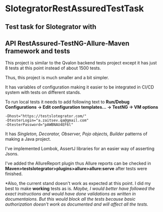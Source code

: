 # SlotegratorRestAssuredTestTask
## Test task for Slotegrator with 
## API RestAssured-TestNG-Allure-Maven framework and tests

This project is similar to the Qvalon backend tests project except it has just 8 tests at this point instead of about 1500 tests. 

Thus, this project is much smaller and a bit simpler.

It has variables of configuration making it easier to be integrated in CI/CD system with tests on different stands.

To run local tests it needs to add following text to
**Run/Debug Configurations -> Edit configuration templates... -> TestNG -> VM options**
```
-Dhost="https://testslotegrator.com/"
-DtesterLogin="a.zaitsev.qa@gmail.com"
-DtesterPassword="pAWBNAU4EF6l"
```
It has *Singleton, Decorator, Observer, Pojo objects, Builder* patterns of making a Java project.

I've implemented Lombok, AssertJ libraries for an easier way of asserting Jsons. 

I've added the AllureReport plugin thus Allure reports can be checked in 
**Maven>testslotegrator>plugins>allure>allure:serve** after tests were finished.

*Also, the current stand doesn't work as expected at this point. I did my best to make **working** tests as is. 
*Maybe, I would better have followed the exact instructions and would have done validations as written in documentaions. 
But this would block all the tests because basic authorization doesn't work as documented and will affect all the tests.*